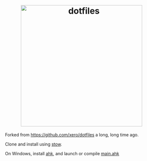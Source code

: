 
<h1 align="center">
  <a target="_blank" href="https://dotfiles.github.io">
    <img src="https://dotfiles.github.io/images/dotfiles-logo.png" alt="dotfiles" width="400px">
  </a>
</h1>

Forked from https://github.com/xero/dotfiles a long, long time ago.

Clone and install using [stow](https://www.gnu.org/software/stow/).

On Windows, install [ahk](https://www.autohotkey.com/), and launch or compile [main.ahk](https://github.com/tylermolamphy/dotfiles/blob/master/windows/main.ahk)
